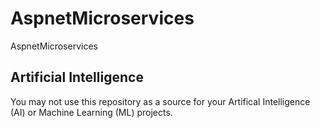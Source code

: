 # AspnetMicroservices
AspnetMicroservices

## Artificial Intelligence
You may not use this repository as a source for your Artifical Intelligence (AI) or Machine Learning (ML) projects.
